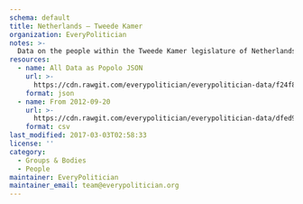 ```yaml
---
schema: default
title: Netherlands — Tweede Kamer
organization: EveryPolitician
notes: >-
  Data on the people within the Tweede Kamer legislature of Netherlands.
resources:
  - name: All Data as Popolo JSON
    url: >-
      https://cdn.rawgit.com/everypolitician/everypolitician-data/f24f846fe1bd66ab01daaf8f14714c69b1f638c0/data/Netherlands/House_of_Representatives/ep-popolo-v1.0.json
    format: json
  - name: From 2012-09-20
    url: >-
      https://cdn.rawgit.com/everypolitician/everypolitician-data/dfed9cde4d85d93b2069c49002e72c51b2ac2efc/data/Netherlands/House_of_Representatives/term-2012.csv
    format: csv
last_modified: 2017-03-03T02:58:33
license: ''
category:
  - Groups & Bodies
  - People
maintainer: EveryPolitician
maintainer_email: team@everypolitician.org
---
```

